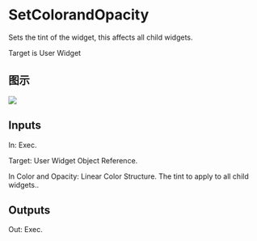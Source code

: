 # SetColorandOpacity

Sets the tint of the widget, this affects all child widgets.

Target is User Widget

## 图示

![]($-20221218-17544168.png)

## Inputs

In: Exec.

Target: User Widget Object Reference.

In Color and Opacity: Linear Color Structure. The tint to apply to all child widgets..  

## Outputs

Out: Exec.

